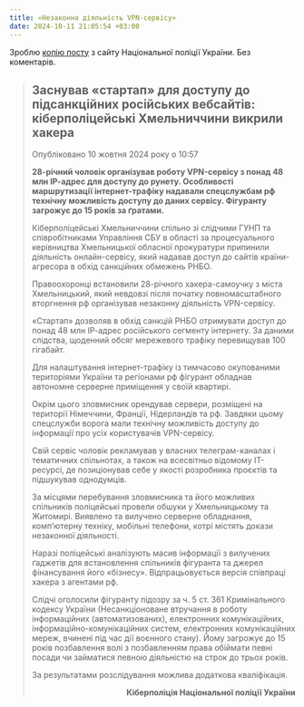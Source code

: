 ```yaml
---
title: «Незаконна діяльність VPN-сервісу»
date: 2024-10-11 21:05:54 +03:00
---
```


Зроблю [копію посту][1] з сайту Національної поліції України. Без коментарів.

<blockquote markdown=1>

## Заснував «стартап» для доступу до підсанкційних російських вебсайтів: кіберполіцейські Хмельниччини викрили хакера

Опубліковано 10 жовтня 2024 року о 10:57

**28-річний чоловік організував роботу VPN-сервісу з понад 48 млн ІР-адрес для доступу до рунету. Особливості маршрутизації інтернет-трафіку надавали спецслужбам рф технічну можливість доступу до даних сервісу. Фігуранту загрожує до 15 років за ґратами.**

Кіберполіцейські Хмельниччини спільно зі слідчими ГУНП та співробітниками Управління СБУ в області за процесуального керівництва Хмельницької обласної прокуратури припинили діяльність онлайн-сервісу, який надавав доступ до сайтів країни-агресора в обхід санкційних обмежень РНБО.

Правоохоронці встановили 28-річного хакера-самоучку з міста Хмельницький, який невдовзі після початку повномасштабного вторгнення рф організував незаконну діяльність VPN-сервісу. 

«Стартап» дозволяв в обхід санкцій РНБО отримувати доступ до понад 48 млн ІР-адрес російського сегменту інтернету. За даними слідства, щоденний обсяг мережевого трафіку перевищував 100 гігабайт.

Для налаштування інтернет-трафіку із тимчасово окупованими територіями України та регіонами рф фігурант обладнав автономне серверне приміщення у своїй квартирі. 

Окрім цього зловмисник орендував сервери, розміщені на території Німеччини, Франції, Нідерландів та рф. Завдяки цьому спецслужби ворога мали технічну можливість доступу до інформації про усіх користувачів VPN-сервісу.

Свій сервіс чоловік рекламував у власних телеграм-каналах і тематичних спільнотах, а також на всесвітньо відомому ІТ-ресурсі, де позиціонував себе у якості розробника проєктів та підшукував однодумців. 

За місцями перебування зловмисника та його можливих спільників поліцейські провели обшуки у Хмельницькому та Житомирі. Виявлено та вилучено серверне обладнання, компʼютерну техніку, мобільні телефони, котрі містять докази незаконної діяльності.

Наразі поліцейські аналізують масив інформації з вилучених ґаджетів для встановлення спільників фігуранта та джерел фінансування його «бізнесу». Відпрацьовується версія співпраці хакера з агентами рф.

Слідчі оголосили фігуранту підозру за ч. 5 ст. 361 Кримінального кодексу України (Несанкціоноване втручання в роботу інформаційних (автоматизованих), електронних комунікаційних, інформаційно-комунікаційних систем, електронних комунікаційних мереж, вчинені під час дії воєнного стану). Йому загрожує до 15 років позбавлення волі з позбавленням права обіймати певні посади чи займатися певною діяльністю на строк до трьох років.

За результатами розслідування можлива додаткова кваліфікація.

<p style="text-align: right"><b>Кіберполіція Національної поліції України</b></p>

</blockquote>

[1]: https://hm.npu.gov.ua/news/zasnuvav-startap-dlia-dostupu-do-pidsanktsiinykh-rosiiskykh-vebsaitiv-kiberpolitseiski-khmelnychchyny-vykryly-khakera
